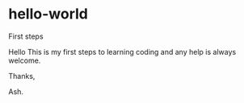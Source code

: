 # hello-world
First steps

Hello This is my first steps to learning coding and any help is always welcome.

Thanks,

Ash.
